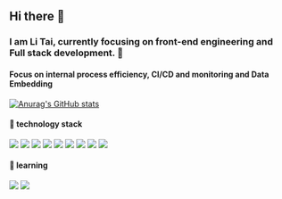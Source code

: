 ## Hi there 👋
### I am Li Tai, currently focusing on front-end engineering and Full stack development. 🤯
#### Focus on internal process efficiency, CI/CD and monitoring and Data Embedding
[![Anurag's GitHub stats](https://github-readme-stats.vercel.app/api?username=CNlitai&count_private=true&show_icons=true&theme=tokyonight)](https://github.com/anuraghazra/github-readme-stats)
 
  #### 🔧 technology stack
<span><img src="https://img.shields.io/badge/typescript-%23007ACC.svg?style=for-the-badge&logo=typescript&logoColor=white"/></span>
<span><img src="https://img.shields.io/badge/vuejs-%2335495e.svg?style=for-the-badge&logo=vuedotjs&logoColor=%234FC08D"/></span>
<img src="https://img.shields.io/badge/nuxt.js-%2300C58E.svg?style=for-the-badge&logo=nuxt.js&logoColor=white"/>
<img src="https://img.shields.io/badge/node.js-6DA55F?style=for-the-badge&logo=node.js&logoColor=white"/>
<img src="https://img.shields.io/badge/nestjs-%23E0234E.svg?style=for-the-badge&logo=nestjs&logoColor=white"/>
<img src="https://img.shields.io/badge/express.js-%23404d59.svg?style=for-the-badge"/>
<img src="https://img.shields.io/badge/webpack-%238DD6F9.svg?style=for-the-badge&logo=webpack&logoColor=black"/>
<img src="https://img.shields.io/badge/vite-%2335495e.svg?style=for-the-badge&logo=vite&logoColor=%234FC08D"/>
<img src="https://img.shields.io/badge/graphql-%23E10098.svg?style=for-the-badge&logo=graphql&logoColor=white"/>

#### 👾 learning
<span><img src="https://img.shields.io/badge/react-%2320232a.svg?style=for-the-badge&logo=react&logoColor=%2361DAFB"/></span>
<img src="https://img.shields.io/badge/next.js-000000?style=for-the-badge&logo=next.js&logoColor=white"/>

